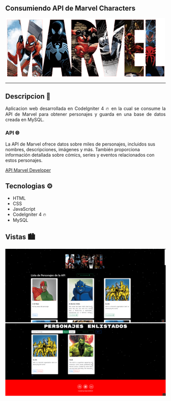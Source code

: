 <p align="center" >
     
## Consumiendo API de Marvel Characters

</p>
<p align="center" >
     <img width="500" src="public/img/letras_marvel.png">
</p>

---

## Descripcion 📙

<p style="text-align: justify;">
    Aplicacion web desarrollada en CodeIgniter 4 🔥 en la cual se consume la API de Marvel para obtener personajes y guarda en una base de datos creada en MySQL. 
</p>

### API 🌐

La API de Marvel ofrece datos sobre miles de personajes, incluidos sus nombres, descripciones, imágenes y más. También proporciona información detallada sobre cómics, series y eventos relacionados con estos personajes.

[API Marvel Developer](https://developer.marvel.com/)

## Tecnologias ⚙

- HTML
- CSS
- JavaScript
- CodeIgniter 4 🔥
- MySQL

## Vistas 🏙

<img src="public/img/Marvel-API-1.png">

<img src="public/img/Marvel-API-2.png">
